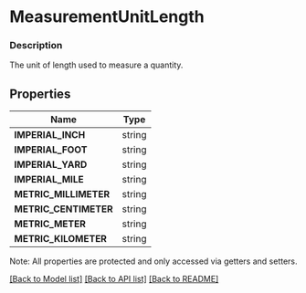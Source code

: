 # MeasurementUnitLength

### Description

The unit of length used to measure a quantity.

## Properties
Name | Type
------------ | -------------
**IMPERIAL_INCH** | string
**IMPERIAL_FOOT** | string
**IMPERIAL_YARD** | string
**IMPERIAL_MILE** | string
**METRIC_MILLIMETER** | string
**METRIC_CENTIMETER** | string
**METRIC_METER** | string
**METRIC_KILOMETER** | string

Note: All properties are protected and only accessed via getters and setters.

[[Back to Model list]](../../README.md#documentation-for-models) [[Back to API list]](../../README.md#documentation-for-api-endpoints) [[Back to README]](../../README.md)

